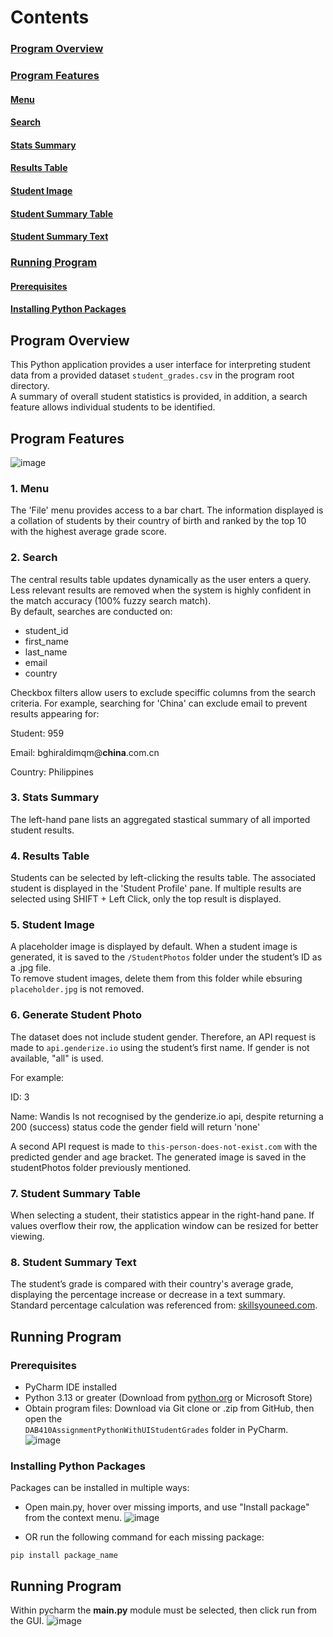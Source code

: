 # Contents
### [Program Overview](#program-overview)
### [Program Features](#program-features)
#### [Menu](#menu)
#### [Search](#search)
#### [Stats Summary](#stats-summary)
#### [Results Table](#results-table)
#### [Student Image](#student-image)
#### [Student Summary Table](#student-summary-table)
#### [Student Summary Text](#student-summary-text)
### [Running Program](#running-program)
#### [Prerequisites](#prerequisites)
#### [Installing Python Packages](#installing-python-packages)

## Program Overview
This Python application provides a user interface for interpreting student data from a provided dataset `student_grades.csv` in the program root directory.  
A summary of overall student statistics is provided, in addition, a search feature allows individual students to be identified.

## Program Features
![image](https://github.com/user-attachments/assets/6ed99b46-c9b7-4363-910e-ef99fe8136b4)

### 1. Menu
The 'File' menu provides access to a bar chart. The information displayed is a collation of students by their country of birth and ranked by the top 10 with the highest average grade score.

### 2. Search
The central results table updates dynamically as the user enters a query. Less relevant results are removed when the system is highly confident in the match accuracy (100% fuzzy search match).  
By default, searches are conducted on:
- student_id  
- first_name  
- last_name  
- email  
- country  

Checkbox filters allow users to exclude speciffic columns from the search criteria. For example, searching for 'China' can exclude email to prevent results appearing for:

Student: 959

Email: bghiraldimqm@**china**.com.cn

Country: Philippines


### 3. Stats Summary
The left-hand pane lists an aggregated stastical summary of all imported student results.

### 4. Results Table
Students can be selected by left-clicking the results table. The associated student is displayed in the 'Student Profile' pane. If multiple results are selected using SHIFT + Left Click, only the top result is displayed.

### 5. Student Image
A placeholder image is displayed by default. When a student image is generated, it is saved to the `/StudentPhotos` folder under the student’s ID as a .jpg file.  
To remove student images, delete them from this folder while ebsuring `placeholder.jpg` is not removed.

### 6. Generate Student Photo
The dataset does not include student gender. Therefore, an API request is made to `api.genderize.io` using the student’s first name. If gender is not available, "all" is used.  

For example:

ID: 3

Name: Wandis
Is not recognised by the genderize.io api, despite returning a 200 (success) status code the gender field will return 'none' 

A second API request is made to `this-person-does-not-exist.com` with the predicted gender and age bracket. The generated image is saved in the studentPhotos folder previously mentioned.

### 7. Student Summary Table
When selecting a student, their statistics appear in the right-hand pane. If values overflow their row, the application window can be resized for better viewing.

### 8. Student Summary Text
The student’s grade is compared with their country's average grade, displaying the percentage increase or decrease in a text summary.  
Standard percentage calculation was referenced from: [skillsyouneed.com](https://www.skillsyouneed.com/num/percent-change.html).

## Running Program

### Prerequisites
- PyCharm IDE installed  
- Python 3.13 or greater (Download from [python.org](https://www.python.org/downloads/) or Microsoft Store)  
- Obtain program files: Download via Git clone or .zip from GitHub, then open the  
  `DAB410AssignmentPythonWithUIStudentGrades` folder in PyCharm.  
![image](https://github.com/user-attachments/assets/71c1d042-1081-424a-b183-f63895b22d0c)
 

### Installing Python Packages
Packages can be installed in multiple ways:
- Open main.py, hover over missing imports, and use "Install package" from the context menu.
![image](https://github.com/user-attachments/assets/46bd3e73-b7d3-4884-b692-e9e8822101c6)

- OR run the following command for each missing package:
```
pip install package_name
```
## Running Program
Within pycharm the **main.py** module must be selected, then click run from the GUI.
![image](https://github.com/user-attachments/assets/8b204d5a-1cb2-44e8-9121-2cf8499e2d7f)
